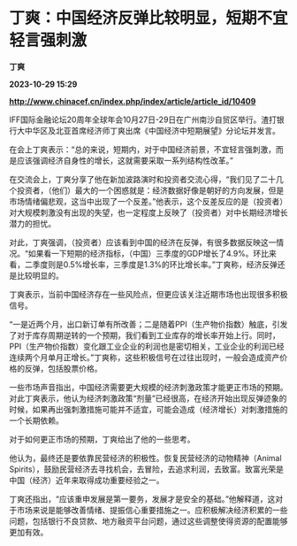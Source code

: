 # 丁爽：中国经济反弹比较明显，短期不宜轻言强刺激
**丁爽**

**2023-10-29 15:29**

**http://www.chinacef.cn/index.php/index/article/article_id/10409**

IFF国际金融论坛20周年全球年会10月27日\-29日在广州南沙自贸区举行。渣打银行大中华区及北亚首席经济师丁爽出席《中国经济中短期展望》分论坛并发言。

在会上丁爽表示：“总的来说，短期内，对于中国经济前景，不宜轻言强刺激，而是应该强调经济自身性的增长，这就需要采取一系列结构性改革。”

在交流会上，丁爽分享了他在新加波路演时和投资者交流心得，“我们见了二十几个投资者，（他们）最大的一个困惑就是：经济数据好像是朝好的方向发展，但是市场情绪偏悲观，这当中出现了一个反差。”他表示，这个反差反应的是（投资者）对大规模刺激没有出现的失望，也一定程度上反映了（投资者）对中长期经济增长潜力的担忧。

对此，丁爽强调，（投资者）应该看到中国的经济在反弹，有很多数据反映这一情况。“如果看一下短期的经济指标，（中国）三季度的GDP增长了4.9%。环比来看，二季度则是0.5%增长率，三季度是1.3%的环比增长率。”丁爽称，经济反弹还是比较明显的。

丁爽表示，当前中国经济存在一些风险点，但更应该关注近期市场也出现很多积极信号。

“一是近两个月，出口新订单有所改善；二是随着PPI（生产物价指数）触底，引发了对于库存周期逆转的一个预期，我们看到工业库存的增长率开始上行。同时，PPI（生产物价指数）变化跟工业企业的利润也是密切相关，工业企业的利润已经连续两个月单月正增长。”丁爽称，这些积极信号在过往出现时，一般会造成资产价格的反弹，包括股票价格。

一些市场声音指出，中国经济需要更大规模的经济刺激政策才能更正市场的预期。对此丁爽表示，他认为经济刺激政策“剂量”已经很高，在经济开始出现反弹迹象的时候，如果再出强刺激措施可能并不适宜，可能会造成（经济增长）对刺激措施的一个长期依赖。

对于如何更正市场的预期，丁爽给出了他的一些思考。

他认为，最终还是要依靠民营经济的积极性。恢复民营经济的动物精神（Animal Spirits），鼓励民营经济去寻找机会，去冒险，去追求利润，去致富。致富光荣是中国（经济）近年来取得成功重要经验之一。

丁爽还指出，“应该重申发展是第一要务，发展才是安全的基础。”他解释道，这对于市场来说是能够改善情绪、提振信心重要措施之一。应积极解决经济积累的一些问题，包括银行不良贷款、地方融资平台问题，通过这些调整使得资源的配置能够更加有效。